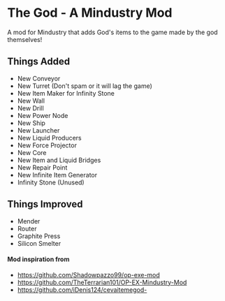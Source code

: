 # The God - A Mindustry Mod
A mod for Mindustry that adds God's items to the game made by the god themselves!

## Things Added
- New Conveyor
- New Turret (Don't spam or it will lag the game)
- New Item Maker for Infinity Stone
- New Wall
- New Drill
- New Power Node
- New Ship
- New Launcher
- New Liquid Producers 
- New Force Projector
- New Core
- New Item and Liquid Bridges
- New Repair Point
- New Infinite Item Generator
- Infinity Stone (Unused)

## Things Improved
- Mender
- Router
- Graphite Press
- Silicon Smelter

#### Mod inspiration from
- https://github.com/Shadowpazzo99/op-exe-mod
- https://github.com/TheTerrarian101/OP-EX-Mindustry-Mod
- https://github.com/iDenis124/cevaitemegod-
